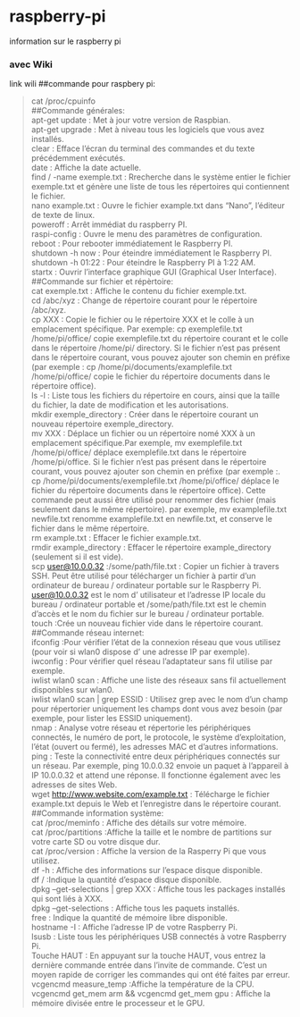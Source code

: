 # raspberry-pi
information sur le raspberry pi
### avec Wiki
link wili
##commande pour raspbery pi:  
>cat /proc/cpuinfo  
##Commande générales:  
apt-get update : Met à jour votre version de Raspbian.  
apt-get upgrade : Met à niveau tous les logiciels que vous avez installés.  
clear : Efface l’écran du terminal des commandes et du texte précédemment exécutés.  
date : Affiche la date actuelle.  
find / -name exemple.txt : Rrecherche dans le système entier le fichier exemple.txt et génère une liste de tous les répertoires qui contiennent le fichier.  
nano example.txt : Ouvre le fichier example.txt dans “Nano”, l’éditeur de texte de linux.  
poweroff : Arrêt immédiat du raspberry PI.  
raspi-config : Ouvre le menu des paramètres de configuration.  
reboot : Pour rebooter immédiatement le Raspberry PI.  
shutdown -h now : Pour éteindre immédiatement le Raspberry PI.  
shutdown -h 01:22 : Pour éteindre le Raspberry PI à 1:22 AM.  
startx : Ouvrir l’interface graphique GUI (Graphical User Interface).  
##Commande sur fichier et répèrtoire:  
cat exemple.txt : Affiche le contenu du fichier exemple.txt.  
cd /abc/xyz : Change de répertoire courant pour le répertoire /abc/xyz.  
cp XXX : Copie le fichier ou le répertoire XXX et le colle à un emplacement spécifique. Par exemple: cp exemplefile.txt /home/pi/office/ copie exemplefile.txt du répertoire courant et le colle dans le répertoire /home/pi/ directory. Si le fichier n’est pas présent dans le répertoire courant, vous pouvez ajouter son chemin en préfixe (par exemple : cp /home/pi/documents/examplefile.txt /home/pi/office/ copie le fichier du répertoire documents dans le répertoire office).  
ls -l : Liste tous les fichiers du répertoire en cours, ainsi que la taille du fichier, la date de modification et les autorisations.  
mkdir exemple_directory : Créer dans le répertoire courant un nouveau répertoire exemple_directory.  
mv XXX : Déplace un fichier ou un répertoire nomé XXX à un emplacement spécifique.Par exemple, mv exemplefile.txt /home/pi/office/ déplace exemplefile.txt dans le répertoire /home/pi/office. Si le fichier n’est pas présent dans le répertoire courant, vous pouvez ajouter son chemin en préfixe (par exemple :. cp /home/pi/documents/exemplefile.txt /home/pi/office/ déplace le fichier du répertoire documents dans le répertoire office). Cette commande peut aussi être utilisé pour renommer des fichier (mais seulement dans le même répertoire). par exemple, mv examplefile.txt newfile.txt renomme examplefile.txt en newfile.txt, et conserve le fichier dans le même répertoire.  
rm example.txt : Effacer le fichier example.txt.  
rmdir example_directory : Effacer le répertoire example_directory (seulement si il est vide).  
scp user@10.0.0.32 :/some/path/file.txt : Copier un fichier à travers SSH. Peut être utilisé pour télécharger un fichier à partir d’un ordinateur de bureau / ordinateur portable sur le Raspberry Pi. user@10.0.0.32 est le nom d’ utilisateur et l’adresse IP locale du bureau / ordinateur portable et /some/path/file.txt est le chemin d’accès et le nom du fichier sur le bureau / ordinateur portable.  
touch :Crée un nouveau fichier vide dans le répertoire courant.  
##Commande réseau internet:  
ifconfig :Pour vérifier l’état de la connexion réseau que vous utilisez (pour voir si wlan0 dispose d’ une adresse IP par exemple).  
iwconfig : Pour vérifier quel réseau l’adaptateur sans fil utilise par exemple.  
iwlist wlan0 scan : Affiche une liste des réseaux sans fil actuellement disponibles sur wlan0.  
iwlist wlan0 scan | grep ESSID : Utilisez grep avec le nom d’un champ pour répertorier uniquement les champs dont vous avez besoin (par exemple, pour lister les ESSID uniquement).  
nmap : Analyse votre réseau et répertorie les périphériques connectés, le numéro de port, le protocole, le système d’exploitation, l’état (ouvert ou fermé), les adresses MAC et d’autres informations.  
ping : Teste la connectivité entre deux périphériques connectés sur un réseau. Par exemple, ping 10.0.0.32 envoie un paquet à l’appareil à IP 10.0.0.32 et attend une réponse. Il fonctionne également avec les adresses de sites Web.  
wget http://www.website.com/example.txt : Télécharge le fichier example.txt depuis le Web et l’enregistre dans le répertoire courant.  
##Commande information système:  
cat /proc/meminfo : Affiche des détails sur votre mémoire.  
cat /proc/partitions :Affiche la taille et le nombre de partitions sur votre carte SD ou votre disque dur.  
cat /proc/version : Affiche la version de la Rasperry Pi que vous utilisez.  
df -h : Affiche des informations sur l’espace disque disponible.  
df / :Indique la quantité d’espace disque disponible.  
dpkg –get-selections | grep XXX : Affiche tous les packages installés qui sont liés à XXX.  
dpkg –get-selections : Affiche tous les paquets installés.  
free : Indique la quantité de mémoire libre disponible.  
hostname -I : Affiche l’adresse IP de votre Raspberry Pi.  
lsusb : Liste tous les périphériques USB connectés à votre Raspberry Pi.  
Touche HAUT : En appuyant sur la touche HAUT, vous entrez la dernière commande entrée dans l’invite de commande. C’est un moyen rapide de corriger les commandes qui ont été faites par erreur.  
vcgencmd measure_temp :Affiche la température de la CPU.  
vcgencmd get_mem arm && vcgencmd get_mem gpu : Affiche la mémoire divisée entre le processeur et le GPU.  
